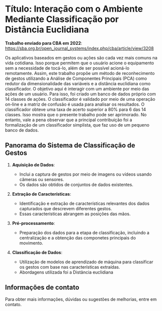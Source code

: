 # Título: **Interação com o Ambiente Mediante Classificação por Distância Euclidiana**

**Trabalho enviado para CBA em 2022**: https://sba.org.br/open_journal_systems/index.php/cba/article/view/3208

Os aplicativos baseados em gestos ou ações são cada vez mais comuns na vida cotidiana. Isso porque permitem que o usuário acione o equipamento sem a necessidade de tocá-lo, além de ser possível acioná-lo remotamente. Assim, este trabalho propõe um método de reconhecimento de gestos utilizando a Análise de Componentes Principais (PCA) como redutor da dimensionalidade das variáveis e a distância euclidiana como classificador. O objetivo aqui é interagir com um ambiente por meio das ações de um usuário. Para isso, foi criado um banco de dados próprio com 14 classes de ações. O classificador é validado por meio de uma operação on-line e a matriz de confusão é usada para analisar os resultados. O classificador obteve uma taxa de acerto superior a 80% para 6 das 14 classes. Isso mostra que o presente trabalho pode ser aprimorado. No entanto, vale a pena observar que a principal contribuição foi a formalização de um classificador simplista, que faz uso de um pequeno banco de dados.

## Panorama do Sistema de Classificação de Gestos

1. **Aquisição de Dados**:
   - Inclui a captura de gestos por meio de imagens ou vídeos usando câmeras ou sensores.
   - Os dados são obtidos de conjuntos de dados existentes.

2. **Extração de Características**:
   - Identificação e extração de características relevantes dos dados capturados que descrevem diferentes gestos.
   - Essas características abrangem as posições das mãos.

3. **Pré-processamento**:
   - Preparação dos dados para a etapa de classificação, incluindo a centralização e a obtenção das componetes principais do movimento.

4. **Classificação de Dados**:
   - Utilização de modelos de aprendizado de máquina para classificar os gestos com base nas características extraídas.
   - Abordagens utilizada foi a Distância euclidiana

## Informações de contato

Para obter mais informações, dúvidas ou sugestões de melhorias, entre em contato.
